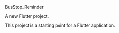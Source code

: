 BusStop_Reminder

A new Flutter project.


This project is a starting point for a Flutter application.


